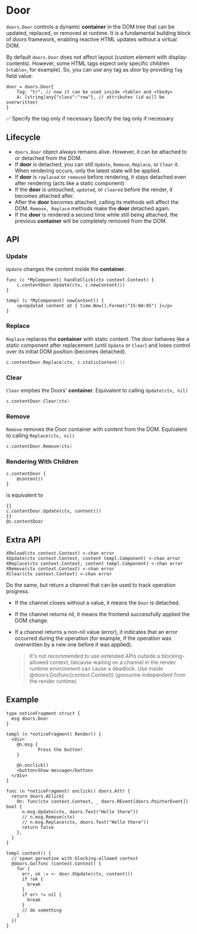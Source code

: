 # Door

`doors.Door` controls a dynamic **container** in the DOM tree that can be updated, replaced, or removed at runtime. It is a fundamental building block of *doors* framework, enabling reactive HTML updates without a virtual DOM.

By default `doors.Door` does not affect layout (custom element with display: contents).  However, some HTML tags expect only specific children (`<table>`, for example). So, you can use any tag as *door* by providing `Tag` field value:

```
door = doors.Door{
	Tag: "tr", // now it can be used inside <table> and <tbody>
	A: [string]any{"class":"row"}, // attributes (id will be overwritten)
}
```

✅ Specify the tag only if necessary Specify the tag only if necessary

## Lifecycle

*  `doors.Door` object always remains alive. However, it can be attached to or detached from the DOM.
* If **door** is detached, you can still `Update`, `Remove`, `Replace`, or `Clear`  it. When rendering occurs, only the latest state will be applied.
* If **door**  is `replaced` or `removed` before rendering, it stays detached even after rendering (acts like a static component) 
* If the **door** is untouched, `updated`, or `cleared` before the render, it becomes attached after.
* After the **door** becomes attached, calling its methods will affect the DOM. `Remove, Replace` methods make the **door** detached again.
* If the **door** is rendered a second time while still being attached, the previous **container** will be completely removed from the DOM. 

## API

### Update

`Update` changes the content inside the **container**.

```templ
func (c *MyComponent) handleClick(ctx context.Context) {
    c.contentDoor.Update(ctx, c.newContent())
}

templ (c *MyComponent) newContent() {
    <p>Updated content at { time.Now().Format("15:04:05") }</p>
}
```

### Replace

`Replace` replaces the  **container**  with static content. The door behaves like a static component after replacement (until `Update` or `Clear`) and loses control over its initial DOM position (becomes detached).

```go
c.contentDoor.Replace(ctx, c.staticContent())
```

### Clear

`Clear` empties the Doors'  **container**. Equivalent to calling `Update(ctx, nil)`

```go
c.contentDoor.Clear(ctx)
```

### Remove

`Remove` removes the Door container with content from the DOM.  Equivalent to calling `Replace(ctx, nil)`

```go
c.contentDoor.Remove(ctx)
```

### Rendering With Children

```templ
c.contentDoor {
	@content()
}
```

is equivalent to

```templ
{{ 
c.contentDoor.Update(ctx, content())
}}
@c.contentDoor
```

## Extra API

```
XReload(ctx context.Context) <-chan error
XUpdate(ctx context.Context, content templ.Component) <-chan error
XReplace(ctx context.Context, content templ.Component) <-chan error
XRemove(ctx context.Context) <-chan error
XClear(ctx context.Context) <-chan error
```

Do the same, but return a channel that can be used to track operation progress.

* If the channel closes without a value, it means the `Door` is detached.

* If the channel returns nil, it means the frontend successfully applied the DOM change. 

* If a channel returns a non-nil value (error), it indicates that an error occurred during the operation (for example, if the operation was overwritten by a new one before it was applied).

  > It's not recommended to use extended APIs outside a blocking-allowed context, because waiting on a channel in the render runtime environment can cause a deadlock. 
  > Use inside @doors.Go(func(context.Context)) (gorourine independent from the render runtime)

## Example

```templ
type noticeFragment struct {
  msg doors.Door
}

templ (n *noticeFragment) Render() {
  <div>
    @n.msg {
    		Press the button!
    }
    
    @n.onclick()
    <button>Show message</button>
  </div>
}

func (n *noticeFragment) onclick() doors.Attr {
  return doors.AClick{
    On: func(ctx context.Context, _ doors.REvent[doors.PointerEvent]) bool {
      n.msg.Update(ctx, doors.Text("Hello there"))
      // n.msg.Remove(ctx)
      // n.msg.Replace(ctx, doors.Text("Hello there"))
      return false
    },
  }
}

```

```templ
templ content() {
  // spawn goroutine with blocking-allowed context
  @doors.Go(func (context.Context) {
    for {
      err, ok := <- door.XUpdate(ctx, content())
      if !ok {
        break
      }
      if err != nil {	
        break
      }
      // do something
    }
  })
}
```

